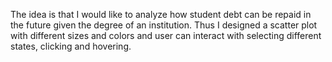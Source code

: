 The idea is that I would like to analyze how student debt can be repaid in the future given the degree of an institution. Thus I designed a scatter plot with different sizes and colors and user can interact with selecting different states, clicking and hovering.  